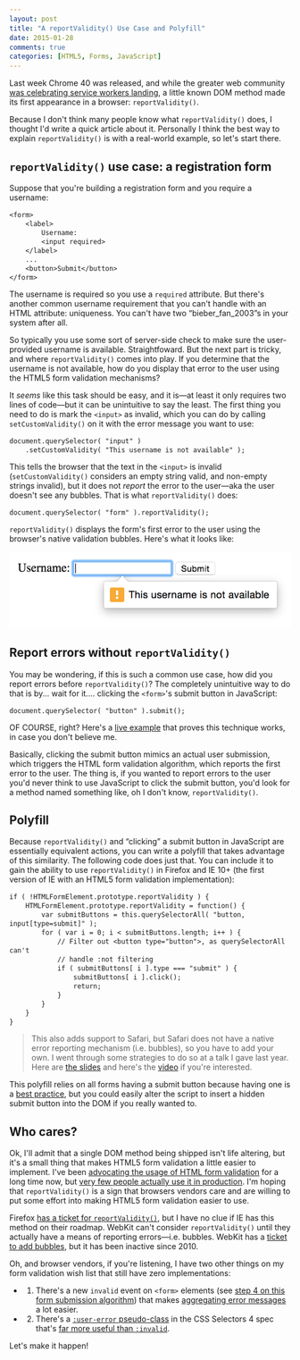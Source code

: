 ```yaml
---
layout: post
title: "A reportValidity() Use Case and Polyfill"
date: 2015-01-28
comments: true
categories: [HTML5, Forms, JavaScript]
---
```


Last week Chrome 40 was released, and while the greater web community [was celebrating service workers landing](https://twitter.com/addyosmani/status/558051510840356864), a little known DOM method made its first appearance in a browser: `reportValidity()`.

Because I don't think many people know what `reportValidity()` does, I thought I'd write a quick article about it. Personally I think the best way to explain `reportValidity()` is with a real-world example, so let's start there.

<!-- more -->

## `reportValidity()` use case: a registration form

Suppose that you're building a registration form and you require a username:

<pre class="language-markup line-numbers"><code>&lt;form&gt;
    &lt;label&gt;
        Username:
        &lt;input required&gt;
    &lt;/label&gt;
    ...
    &lt;button&gt;Submit&lt;/button&gt;
&lt;/form&gt;</code></pre>

The username is required so you use a `required` attribute. But there's another common username requirement that you can't handle with an HTML attribute: uniqueness. You can't have two “bieber_fan_2003”s in your system after all.

So typically you use some sort of server-side check to make sure the user-provided username is available. Straightfoward. But the next part is tricky, and where `reportValidity()` comes into play. If you determine that the username is not available, how do you display that error to the user using the HTML5 form validation mechanisms?

It *seems* like this task should be easy, and it is—at least it only requires two lines of code—but it can be unintuitive to say the least. The first thing you need to do is mark the `<input>` as invalid, which you can do by calling `setCustomValidity()` on it with the error message you want to use:

<pre class="language-javascript"><code>document.querySelector( "input" )
    .setCustomValidity( "This username is not available" );</code></pre>

This tells the browser that the text in the `<input>` is invalid (`setCustomValidity()` considers an empty string valid, and non-empty strings invalid), but it does not *report* the error to the user—aka the user doesn't see any bubbles. That is what `reportValidity()` does:

<pre class="language-javascript"><code>document.querySelector( "form" ).reportValidity();</code></pre>

`reportValidity()` displays the form's first error to the user using the browser's native validation bubbles. Here's what it looks like:

<img src="/images/posts/2015-01-28/error-message.png" alt="">

## Report errors without `reportValidity()`

You may be wondering, if this is such a common use case, how did you report errors before `reportValidity()`? The completely unintuitive way to do that is by...  wait for it.... clicking the `<form>`'s submit button in JavaScript:

<pre class="language-javascript"><code>document.querySelector( "button" ).submit();</code></pre>

OF COURSE, right? Here's a [live example](http://jsfiddle.net/tj_vantoll/fdofmt7o/) that proves this technique works, in case you don't believe me.

Basically, clicking the submit button mimics an actual user submission, which triggers the HTML form validation algorithm, which reports the first error to the user. The thing is, if you wanted to report errors to the user you'd never think to use JavaScript to click the submit button, you'd look for a method named something like, oh I don't know, `reportValidity()`.

## Polyfill

Because `reportValidity()` and “clicking” a submit button in JavaScript are essentially equivalent actions, you can write a polyfill that takes advantage of this similarity. The following code does just that. You can include it to gain the ability to use `reportValidity()` in Firefox and IE 10+ (the first version of IE with an HTML5 form validation implementation):

<pre class="language-javascript line-numbers"><code>if ( !HTMLFormElement.prototype.reportValidity ) {
    HTMLFormElement.prototype.reportValidity = function() {
        var submitButtons = this.querySelectorAll( "button, input[type=submit]" );
        for ( var i = 0; i < submitButtons.length; i++ ) {
            // Filter out &lt;button type="button"&gt;, as querySelectorAll can't
            // handle :not filtering
            if ( submitButtons[ i ].type === "submit" ) {
                submitButtons[ i ].click();
                return;
            }
        }
    }
}</code></pre>

> This also adds support to Safari, but Safari does not have a native error reporting mechanism (i.e. bubbles), so you have to add your own. I went through some strategies to do so at a talk I gave last year. Here are [the slides](http://tjvantoll.com/speaking/slides/Constraint-Validation/Chicago/) and here's the [video](https://www.youtube.com/watch?v=8qvjhMr6UGM&list=PL-0yjdC10QYpmXI3l-PGK1od4kTWOjm_A&index=12) if you're interested.

This polyfill relies on all forms having a submit button because having one is a [best practice](http://www.smashingmagazine.com/2014/05/21/mobile-accessibility-why-care-what-can-you-do/), but you could easily alter the script to insert a hidden submit button into the DOM if you really wanted to.

## Who cares?

Ok, I'll admit that a single DOM method being shipped isn't life altering, but it's a small thing that makes HTML5 form validation a little easier to implement. I've been [advocating the usage of HTML form validation](http://tjvantoll.com/speaking/slides/Constraint-Validation/Atlanta/) for a long time now, but [very few people actually use it in production](https://www.youtube.com/watch?v=8qvjhMr6UGM&list=PL-0yjdC10QYpmXI3l-PGK1od4kTWOjm_A&index=12). I'm hoping that `reportValidity()` is a sign that browsers vendors care and are willing to put some effort into making HTML5 form validation easier to use.

Firefox [has a ticket for `reportValidity()`](https://bugzilla.mozilla.org/show_bug.cgi?id=1088761), but I have no clue if IE has this method on their roadmap. WebKit can't consider `reportValidity()` until they actually have a means of reporting errors—i.e. bubbles. WebKit has a [ticket to add bubbles](https://bugs.webkit.org/show_bug.cgi?id=28649), but it has been inactive since 2010.

Oh, and browser vendors, if you're listening, I have two other things on my form validation wish list that still have zero implementations:

* 1) There's a new `invalid` event on `<form>` elements (see [step 4 on this form submission algorithm](http://www.w3.org/html/wg/drafts/html/master/forms.html#form-submission-algorithm)) that makes [aggregating error messages](http://tjvantoll.com/speaking/slides/Constraint-Validation/Chicago/#/28) a lot easier.
* 2) There's a [`:user-error` pseudo-class](http://dev.w3.org/csswg/selectors-4/#user-pseudos) in the CSS Selectors 4 spec that's [far more useful than `:invalid`](http://tjvantoll.com/speaking/slides/Constraint-Validation/Chicago/#/33).

Let's make it happen!
